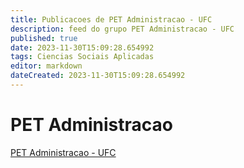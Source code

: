 ```yaml
---
title: Publicacoes de PET Administracao - UFC 
description: feed do grupo PET Administracao - UFC
published: true
date: 2023-11-30T15:09:28.654992
tags: Ciencias Sociais Aplicadas
editor: markdown
dateCreated: 2023-11-30T15:09:28.654992
---
```


# PET Administracao
[PET Administracao - UFC](/grupo/155PETAdministracaoUFC.md)